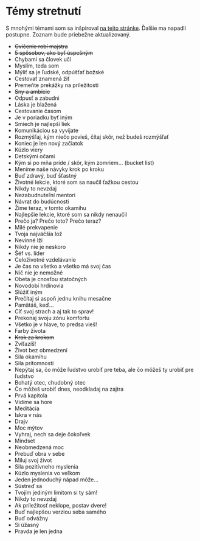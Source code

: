 # Témy stretnutí
S mnohými témami som sa inšpiroval [na tejto stránke](http://www.evaluatespeech.com/2016/07/27/125-toastmasters-meeting-themes-or-theme-meeting-ideas-part-1/). Ďalšie ma napadli postupne. Zoznam bude priebežne aktualizovaný.

- ~~Cvičenie robí majstra~~
- ~~5 spôsobov, ako byť úspešným~~
- Chybami sa človek učí
- Myslím, teda som
- Mýliť sa je ľudské, odpúšťať božské
- Cestovať znamená žiť
- Premeňte prekážky na príležitosti
- ~~Sny a ambície~~
- Odpusť a zabudni
- Láska je blažená
- Cestovanie časom
- Je v poriadku byť iným
- Smiech je najlepší liek
- Komunikáciou sa vyvíjate
- Rozmýšľaj, kým niečo povieš, čítaj skôr, než budeš rozmýšľať
- Koniec je len nový začiatok
- Kúzlo viery
- Detskými očami
- Kým si po mňa príde / skôr, kým zomriem... (bucket list)
- Meníme naše návyky krok po kroku
- Buď zdravý, buď šťastný
- Životné lekcie, ktoré som sa naučil ťažkou cestou
- Nikdy to nevzdaj
- Nezabudnuteľní mentori
- Návrat do budúcnosti
- Žime teraz, v tomto okamihu
- Najlepšie lekcie, ktoré som sa nikdy nenaučil
- Prečo ja? Prečo toto? Prečo teraz?
- Milé prekvapenie
- Tvoja najväčšia lož
- Nevinné lži
- Nikdy nie je neskoro
- Šéf vs. líder
- Celoživotné vzdelávanie
- Je čas na všetko a všetko má svoj čas
- Nič nie je nemožné
- Obeta je cnosťou statočných
- Novodobí hrdinovia
- Slúžiť iným
- Prečítaj si aspoň jednu knihu mesačne
- Pamätáš, keď...
- Cíť svoj strach a aj tak to sprav!
- Prekonaj svoju zónu komfortu
- Všetko je v hlave, to predsa vieš!
- Farby života
- ~~Krok za krokom~~
- Zvíťazíš!
- Život bez obmedzení
- Sila okamihu
- Sila prítomnosti
- Nepýtaj sa, čo môže ľudstvo urobiť pre teba, ale čo môžeš ty urobiť pre ľudstvo
- Bohatý otec, chudobný otec
- Čo môžeš urobiť dnes, neodkladaj na zajtra
- Prvá kapitola
- Vidíme sa hore
- Meditácia
- Iskra v nás
- Drajv
- Moc mýtov
- Vyhraj, nech sa deje čokoľvek
- Mindset
- Neobmedzená moc
- Prebuď obra v sebe
- Miluj svoj život
- Sila pozitívneho myslenia
- Kúzlo myslenia vo veľkom
- Jeden jednoduchý nápad môže...
- Sústreď sa
- Tvojím jediným limitom si ty sám!
- Nikdy to nevzdaj
- Ak príležitosť neklope, postav dvere!
- Buď najlepšou verziou seba samého
- Buď odvážny
- Si úžasný
- Pravda je len jedna
